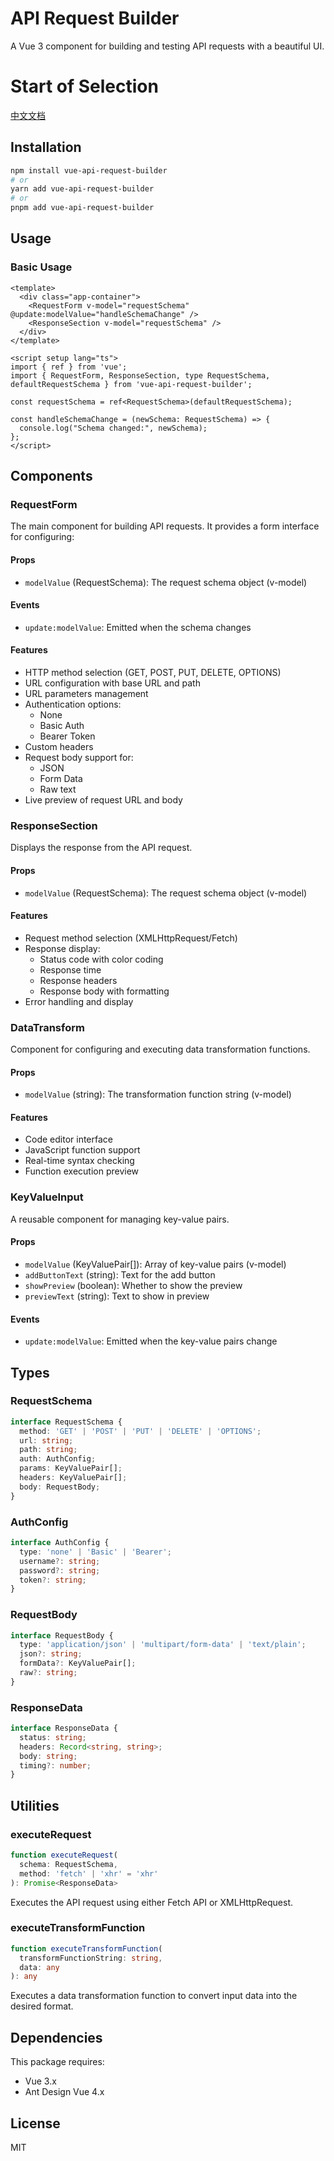 # API Request Builder

A Vue 3 component for building and testing API requests with a beautiful UI.

# Start of Selection
[中文文档](README_zh.md)

## Installation

```bash
npm install vue-api-request-builder
# or
yarn add vue-api-request-builder
# or
pnpm add vue-api-request-builder
```

## Usage

### Basic Usage

```vue
<template>
  <div class="app-container">
    <RequestForm v-model="requestSchema" @update:modelValue="handleSchemaChange" />
    <ResponseSection v-model="requestSchema" />
  </div>
</template>

<script setup lang="ts">
import { ref } from 'vue';
import { RequestForm, ResponseSection, type RequestSchema, defaultRequestSchema } from 'vue-api-request-builder';

const requestSchema = ref<RequestSchema>(defaultRequestSchema);

const handleSchemaChange = (newSchema: RequestSchema) => {
  console.log("Schema changed:", newSchema);
};
</script>
```

## Components

### RequestForm

The main component for building API requests. It provides a form interface for configuring:

#### Props
- `modelValue` (RequestSchema): The request schema object (v-model)

#### Events
- `update:modelValue`: Emitted when the schema changes

#### Features
- HTTP method selection (GET, POST, PUT, DELETE, OPTIONS)
- URL configuration with base URL and path
- URL parameters management
- Authentication options:
  - None
  - Basic Auth
  - Bearer Token
- Custom headers
- Request body support for:
  - JSON
  - Form Data
  - Raw text
- Live preview of request URL and body

### ResponseSection

Displays the response from the API request.

#### Props
- `modelValue` (RequestSchema): The request schema object (v-model)

#### Features
- Request method selection (XMLHttpRequest/Fetch)
- Response display:
  - Status code with color coding
  - Response time
  - Response headers
  - Response body with formatting
- Error handling and display

### DataTransform

Component for configuring and executing data transformation functions.

#### Props
- `modelValue` (string): The transformation function string (v-model)

#### Features
- Code editor interface
- JavaScript function support
- Real-time syntax checking
- Function execution preview

### KeyValueInput

A reusable component for managing key-value pairs.

#### Props
- `modelValue` (KeyValuePair[]): Array of key-value pairs (v-model)
- `addButtonText` (string): Text for the add button
- `showPreview` (boolean): Whether to show the preview
- `previewText` (string): Text to show in preview

#### Events
- `update:modelValue`: Emitted when the key-value pairs change

## Types

### RequestSchema

```typescript
interface RequestSchema {
  method: 'GET' | 'POST' | 'PUT' | 'DELETE' | 'OPTIONS';
  url: string;
  path: string;
  auth: AuthConfig;
  params: KeyValuePair[];
  headers: KeyValuePair[];
  body: RequestBody;
}
```

### AuthConfig

```typescript
interface AuthConfig {
  type: 'none' | 'Basic' | 'Bearer';
  username?: string;
  password?: string;
  token?: string;
}
```

### RequestBody

```typescript
interface RequestBody {
  type: 'application/json' | 'multipart/form-data' | 'text/plain';
  json?: string;
  formData?: KeyValuePair[];
  raw?: string;
}
```

### ResponseData

```typescript
interface ResponseData {
  status: string;
  headers: Record<string, string>;
  body: string;
  timing?: number;
}
```

## Utilities

### executeRequest

```typescript
function executeRequest(
  schema: RequestSchema,
  method: 'fetch' | 'xhr' = 'xhr'
): Promise<ResponseData>
```

Executes the API request using either Fetch API or XMLHttpRequest.

### executeTransformFunction

```typescript
function executeTransformFunction(
  transformFunctionString: string,
  data: any
): any
```

Executes a data transformation function to convert input data into the desired format.

## Dependencies

This package requires:
- Vue 3.x
- Ant Design Vue 4.x

## License

MIT
